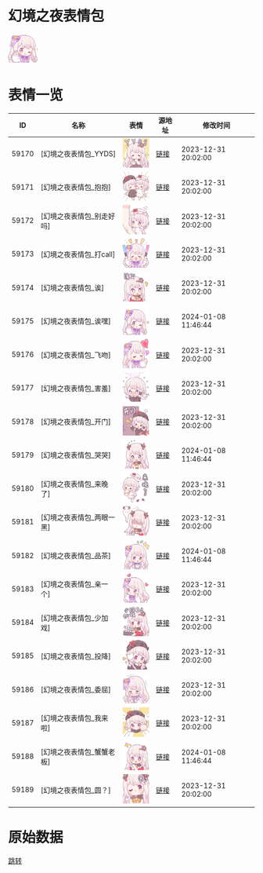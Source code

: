 # 幻境之夜表情包

<img src="./cover.png" height="60" alt="cover" />

# 表情一览

|ID|名称|表情|源地址|修改时间|
|----|----|----|----|----|
|59170|[幻境之夜表情包_YYDS]|<img src="./pic/059170_%5B幻境之夜表情包_YYDS%5D.png" height="60" alt="YYDS"/>|[链接](https://i0.hdslb.com/bfs/garb/bf6ff9a871820954ac7f6b243d14f8c74295cac1.png)|2023-12-31 20:02:00|
|59171|[幻境之夜表情包_抱抱]|<img src="./pic/059171_%5B幻境之夜表情包_抱抱%5D.png" height="60" alt="抱抱"/>|[链接](https://i0.hdslb.com/bfs/garb/f48f45df9e3bf79593f3aac3fddcff4dd9d39cbd.png)|2023-12-31 20:02:00|
|59172|[幻境之夜表情包_别走好吗]|<img src="./pic/059172_%5B幻境之夜表情包_别走好吗%5D.png" height="60" alt="别走好吗"/>|[链接](https://i0.hdslb.com/bfs/garb/fdc5186974f28e4248684d0a21d5376d1990f028.png)|2023-12-31 20:02:00|
|59173|[幻境之夜表情包_打call]|<img src="./pic/059173_%5B幻境之夜表情包_打call%5D.png" height="60" alt="打call"/>|[链接](https://i0.hdslb.com/bfs/garb/82dcca7339b24c6df276bf1cc62b35267e7dfcc6.png)|2023-12-31 20:02:00|
|59174|[幻境之夜表情包_诶]|<img src="./pic/059174_%5B幻境之夜表情包_诶%5D.png" height="60" alt="诶"/>|[链接](https://i0.hdslb.com/bfs/garb/d857917e87a45b4bc2532921a0715d88dd00a773.png)|2023-12-31 20:02:00|
|59175|[幻境之夜表情包_诶嘿]|<img src="./pic/059175_%5B幻境之夜表情包_诶嘿%5D.png" height="60" alt="诶嘿"/>|[链接](https://i0.hdslb.com/bfs/garb/item/499beb648cb9cc92a138115281ffa524a1081974.png)|2024-01-08 11:46:44|
|59176|[幻境之夜表情包_飞吻]|<img src="./pic/059176_%5B幻境之夜表情包_飞吻%5D.png" height="60" alt="飞吻"/>|[链接](https://i0.hdslb.com/bfs/garb/8c5efb1b224dea09b5f802df7a9c6fdce8611459.png)|2023-12-31 20:02:00|
|59177|[幻境之夜表情包_害羞]|<img src="./pic/059177_%5B幻境之夜表情包_害羞%5D.png" height="60" alt="害羞"/>|[链接](https://i0.hdslb.com/bfs/garb/1fb8aef0d69d60fc2cd1e1cef5b4e74886b389ad.png)|2023-12-31 20:02:00|
|59178|[幻境之夜表情包_开门]|<img src="./pic/059178_%5B幻境之夜表情包_开门%5D.png" height="60" alt="开门"/>|[链接](https://i0.hdslb.com/bfs/garb/a87b64eb85872e3bd599a5c7fe2ed453969bbdb0.png)|2023-12-31 20:02:00|
|59179|[幻境之夜表情包_哭哭]|<img src="./pic/059179_%5B幻境之夜表情包_哭哭%5D.png" height="60" alt="哭哭"/>|[链接](https://i0.hdslb.com/bfs/garb/item/561a793cb64da9739ae3cb79cf825797345b30a0.png)|2024-01-08 11:46:44|
|59180|[幻境之夜表情包_来晚了]|<img src="./pic/059180_%5B幻境之夜表情包_来晚了%5D.png" height="60" alt="来晚了"/>|[链接](https://i0.hdslb.com/bfs/garb/8bce259f291e39b22763707918ab53ebc4a21217.png)|2023-12-31 20:02:00|
|59181|[幻境之夜表情包_两眼一黑]|<img src="./pic/059181_%5B幻境之夜表情包_两眼一黑%5D.png" height="60" alt="两眼一黑"/>|[链接](https://i0.hdslb.com/bfs/garb/a3e5a6515422495ca3173be40d81e716c58ce602.png)|2023-12-31 20:02:00|
|59182|[幻境之夜表情包_品茶]|<img src="./pic/059182_%5B幻境之夜表情包_品茶%5D.png" height="60" alt="品茶"/>|[链接](https://i0.hdslb.com/bfs/garb/item/e335acaaa50d730030bd9e4569650fe2e2d1bac7.png)|2024-01-08 11:46:44|
|59183|[幻境之夜表情包_亲一个]|<img src="./pic/059183_%5B幻境之夜表情包_亲一个%5D.png" height="60" alt="亲一个"/>|[链接](https://i0.hdslb.com/bfs/garb/2f3152c19a5ce9f9ef59caccfef08ee1ad1ab764.png)|2023-12-31 20:02:00|
|59184|[幻境之夜表情包_少加戏]|<img src="./pic/059184_%5B幻境之夜表情包_少加戏%5D.png" height="60" alt="少加戏"/>|[链接](https://i0.hdslb.com/bfs/garb/6f704a0c5ed8aa38e680d16b2903a332c9464244.png)|2023-12-31 20:02:00|
|59185|[幻境之夜表情包_投降]|<img src="./pic/059185_%5B幻境之夜表情包_投降%5D.png" height="60" alt="投降"/>|[链接](https://i0.hdslb.com/bfs/garb/9fe043fa1337346f8a3a55879428aeb08222c632.png)|2023-12-31 20:02:00|
|59186|[幻境之夜表情包_委屈]|<img src="./pic/059186_%5B幻境之夜表情包_委屈%5D.png" height="60" alt="委屈"/>|[链接](https://i0.hdslb.com/bfs/garb/c6f19ca18d62b151b2049f35ea46e003ad1c3585.png)|2023-12-31 20:02:00|
|59187|[幻境之夜表情包_我来啦]|<img src="./pic/059187_%5B幻境之夜表情包_我来啦%5D.png" height="60" alt="我来啦"/>|[链接](https://i0.hdslb.com/bfs/garb/4d757501518a4127de855b34750a4cae20f7f354.png)|2023-12-31 20:02:00|
|59188|[幻境之夜表情包_蟹蟹老板]|<img src="./pic/059188_%5B幻境之夜表情包_蟹蟹老板%5D.png" height="60" alt="蟹蟹老板"/>|[链接](https://i0.hdslb.com/bfs/garb/item/84b24628fedd21539787794890a19fd5aabcc395.png)|2024-01-08 11:46:44|
|59189|[幻境之夜表情包_圆？]|<img src="./pic/059189_%5B幻境之夜表情包_圆？%5D.png" height="60" alt="圆？"/>|[链接](https://i0.hdslb.com/bfs/garb/42260c5ed1232814cb291192808fa0bf67e0d1bc.png)|2023-12-31 20:02:00|

# 原始数据

[跳转](./raw.json)

